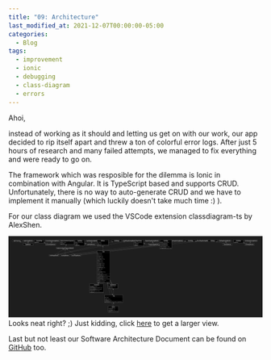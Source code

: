 ```yaml
---
title: "09: Architecture"
last_modified_at: 2021-12-07T00:00:00-05:00
categories:
  - Blog
tags:
  - improvement
  - ionic
  - debugging
  - class-diagram
  - errors
---
```


Ahoi,

instead of working as it should and letting us get on with our work, our app decided to rip itself apart and threw a ton of colorful error logs. After just 5 hours of research and many failed attempts, we managed to fix everything and were ready to go on.

The framework which was resposible for the dilemma is Ionic in combination with Angular. It is TypeScript based and supports CRUD. Unfortunately, there is no way to auto-generate CRUD and we have to implement it manually (which luckily doesn't take much time :) ).

For our class diagram we used the VSCode extension classdiagram-ts by AlexShen.

![our GitHub](https://raw.githubusercontent.com/DHBW-Experts/documents/main/app_diagram.png)
Looks neat right? ;)
Just kidding, click [here](https://github.com/DHBW-Experts/documents/blob/main/app_diagram.png) to get a larger view.

Last but not least our Software Architecture Document can be found on [GitHub](https://github.com/DHBW-Experts/documents/blob/main/SAD.md) too.